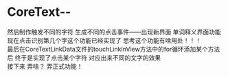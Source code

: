 # CoreText--    
然后制作触发不同的字符 生成不同的点击事件——出现新界面 单词释义界面功能     
现在点击识别第几个字这个功能已经实现了 思考这个功能有啥用处！！！        
最后在CoreTextLinkData文件的touchLinkInView方法中的for循环添加某个方法后 终于是实现了点击某个字符 对应出来不同的文字的效果     
接下来 弄啥？ 弄正式功能！    
